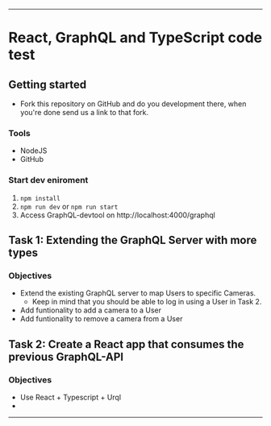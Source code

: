 
---

# React, GraphQL and TypeScript code test

## Getting started
- Fork this repository on GitHub and do you development there, when you're done send us a link to that fork.

### Tools
- NodeJS
- GitHub

### Start dev eniroment
1. `npm install`
2. `npm run dev` or `npm run start`
3. Access GraphQL-devtool on http://localhost:4000/graphql


## Task 1: Extending the GraphQL Server with more types

### Objectives
- Extend the existing GraphQL server to map Users to specific Cameras.
    - Keep in mind that you should be able to log in using a User in Task 2.
- Add funtionality to add a camera to a User
- Add funtionality to remove a camera from a User

## Task 2: Create a React app that consumes the previous GraphQL-API

### Objectives
- Use React + Typescript + Urql
- 
---
